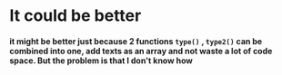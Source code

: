 # It could be better

#### it might be better just because 2 functions `type()` , `type2()` can be combined into one, add texts as an array and not waste a lot of code space. But the problem is that I don't know how
